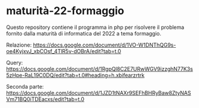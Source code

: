 # maturità-22-formaggio
Questo repository contiene il programma in php per risolvere il problema fornito dalla maturità di informatica del 2022 a tema formaggio.

Relazione: https://docs.google.com/document/d/1VO-W1DNThQG9s-oe4KyjxvJ_xbCOsf_4TlR5v-dOBrA/edit?tab=t.0

Query: https://docs.google.com/document/d/1RgpQl8C2E7URwWGV9izzghN77K3s5zHpe-RaL19C0DQ/edit?tab=t.0#heading=h.xbifearzrtrk

Seconda parte: https://docs.google.com/document/d/1JZD1tNAXr9SEFhBHRyBaw8ZtyNASVm71BQ0iTDEacxs/edit?tab=t.0
